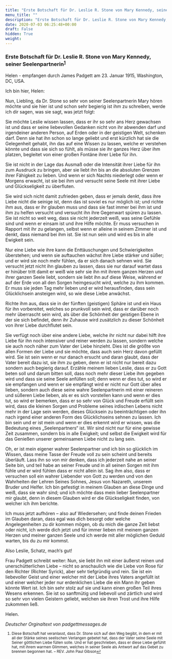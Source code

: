 ```yaml
---
title: "Erste Botschaft für Dr. Leslie R. Stone von Mary Kennedy, seiner Seelenpartnerin"
menu_title: ""
description: "Erste Botschaft für Dr. Leslie R. Stone von Mary Kennedy, seiner Seelenpartnerin"
date: 2020-07-03 06:25:48+00:00
draft: False
hidden: True
weight:
---
```

### Erste Botschaft für Dr. Leslie R. Stone von Mary Kennedy, seiner Seelenpartnerin<sup id="a1">[1](#f1)</sup>

Helen - empfangen durch James Padgett am 23. Januar 1915, Washington, DC, USA.

Ich bin hier, Helen:

Nun, Liebling, da Dr. Stone so sehr von seiner Seelenpartnerin Mary hören möchte und sie hier ist und schon sehr begierig ist ihm zu schreiben, werde ich dir sagen, was sie sagt, was jetzt folgt:

Sie möchte Leslie wissen lassen, dass er ihr so sehr ans Herz gewachsen ist und dass er seine liebevollen Gedanken nicht von ihr abwenden darf und irgendeiner anderen Person, auf Erden oder in der geistigen Welt, schenken darf. Denn sie hat ihn schon so lange geliebt und erst kürzlich hat sie die Gelegenheit gehabt, ihn das auf eine Wissen zu lassen, welche er verstehen könnte und dass sie sich so fühlt, als müsse sie ihr ganzes Herz über ihm platzen, begleitet von einer großen Fontäne ihrer Liebe für ihn.

Sie ist nicht in der Lage das Ausmaß oder die Intensität ihrer Liebe für ihn zum Ausdruck zu bringen, aber sie liebt ihn bis an die absoluten Grenzen ihrer Fähigkeit zu lieben. Und wenn er sich Nachts niederlegt oder wenn er Morgens erwacht, ist sie bei ihm und versucht seine Seele mit ihrer Liebe und Glückseligkeit zu überfluten.

Sie wird sich nicht damit zufrieden geben, dass er jemals denkt, dass ihre Liebe nicht die seinige ist, denn das ist soviel es nur möglich ist; und richte ihm aus, dass er ihr glauben muss und dass sie fast immer bei ihm ist und ihm zu helfen versucht und versucht ihn ihre Gegenwart spüren zu lassen. Sie ist nicht so weit weg, dass sie nicht jederzeit weiß, was seine Gefühle sind und wenn er einsam ist und ihre Hilfe möchte. Er muss versuchen in Rapport mit ihr zu gelangen, selbst wenn er alleine in seinem Zimmer ist und denkt, dass niemand bei ihm ist. Sie ist nun sein und wird es bis in alle Ewigkeit sein.

Nur eine Liebe wie ihre kann die Enttäuschungen und Schwierigkeiten überstehen; und wenn sie auftauchen wächst ihre Liebe stärker und süßer; und er wird sie noch mehr fühlen, da er sich danach sehnen wird. Sie versucht jetzt nicht ihn glauben zu lassen, dass sie nur darauf wartet dass er hinüber tritt damit er weiß wie sehr sie ihn mit ihrem ganzen Herzen und ihrer ganzen Seele liebt, sondern sie liebt ihn auf diese Weise, während er auf der Erde von all den Sorgen heimgesucht wird, welche zu ihm kommen. Er muss sie jeden Tag mehr lieben und er wird herausfinden, dass sein Glücklichsein ansteigen wird, so wie diese Liebe anwächst.

Richte ihm aus, dass sie in der fünften (geistigen) Sphäre ist und ein Haus für ihn vorbereitet, welches so prunkvoll sein wird, dass er darüber noch mehr überrascht sein wird, als über die Schönheit der geistigen Ebene in der sie sich befindet, denn ihr Zuhause wird zusätzlich zu dieser Schönheit von ihrer Liebe durchflutet sein.

Sie verfügt noch über eine andere Liebe, welche ihr nicht nur dabei hilft ihre Liebe für ihn noch intensiver und reiner werden zu lassen, sondern welche sie auch noch näher zum Vater der Liebe hinzieht. Dies ist die größte von allen Formen der Liebe und sie möchte, dass auch sein Herz davon gefüllt wird. Sie ist sein wenn er nur danach ersucht und daran glaubt, dass der Vater bereit dazu ist, sie ihm zu geben, denn er ist nicht nur bereit dazu sondern auch begierig darauf. Erzähle meinem lieben Leslie, dass er zu Gott beten soll und darum bitten soll, dass noch mehr dieser Liebe ihm gegeben wird und dass sie seine Seele anfüllen soll; denn wenn er dies tut, so wird er sie empfangen und wenn er sie empfängt wird er nicht nur Gott über alles lieben, sondern auch diese seine wahre Seelenpartnerin mit einer reineren und süßeren Liebe lieben, als er es sich vorstellen kann und wenn er dies tut, so wird er bemerken, dass er so sehr von Glück und Freude erfüllt sein wird, dass die kleinen Sorgen und Probleme seines irdischen Lebens nicht mehr in der Lage sein werden, dieses Glücksein zu beeinträchtigen oder ihn nach irgend einer anderen Form des Glücklichseins sehnen zu lassen. Ich bin sein und er ist mein und wenn er dies erkennt wird er wissen, was die Bedeutung eines „Seelenpartners“ ist. Wir sind nicht nur für eine gewisse Zeit zusammen, sondern bis in alle Ewigkeit; und selbst die Ewigkeit wird für das Genießen unserer gemeinsamen Liebe nicht zu lang sein.

Oh, er ist mein eigener wahrer Seelenpartner und ich bin so glücklich im Wissen, dass meine Tasse der Freude voll zu sein scheint und bereits überläuft. Lass ihn so von mir denken, dass ich jederzeit nahe an seiner Seite bin, und teil habe an seiner Freude und in all seinen Sorgen mit ihm fühle und er wird fühlen dass er nicht allein ist. Sag ihm also, dass er versuchen soll ein wahrer Liebender von Gott zu werden und von den Wahrheiten der Lehren Seines Sohnes, Jesus von Nazareth, unserem Bruder und Helfer. Ich bin gefestigt in meinem Glauben an diese Dinge und weiß, dass sie wahr sind; und ich möchte dass mein lieber Seelenpartner mir glaubt, denn in diesem Glauben wird er die Glückseligkeit finden, von welcher ich ihm berichte.

Ich muss jetzt aufhören – also auf Wiedersehen; und finde deinen Frieden im Glauben daran, dass egal was dich besorgt oder welche Angelegenheiten zu dir kommen mögen, ob du mich die ganze Zeit liebst oder nicht, ich werde dich jetzt und für immer lieben mit meinem ganzen Herzen und meiner ganzen Seele und ich werde mit aller möglichen Geduld warten, bis du zu mir kommst.

Also Leslie, Schatz, mach‘s gut!

Frau Padgett schreibt weiter: Nun, sie liebt ihn mit einer äußerst reinen und unerschütterlichen Liebe – nicht so anschaulich wie die Liebe von Rose für den Richter (Richter Syrick), aber sehr tiefgründig und rein. Sie ist ein liebevoller Geist und einer welcher mit der Liebe ihres Vaters angefüllt ist und einer welcher jeder nur erdenklichen Liebe die ein Mann ihr geben könnte Wert ist. Ich bin sehr stolz auf sie und kann einen großen Teil ihres Wesens erkennen. Sie ist so sanftmütig und liebevoll und zärtlich und wird so sehr von vielen Geistern geliebt, welchen sie ihren Trost und ihre Hilfe zukommen ließ.

Helen.

*Deutscher Orginaltext von padgettmessages.de*
<small>

1. <large id="f1"> Diese Botschaft hat veranlasst, dass Dr. Stone sich auf den Weg begibt, in dem er mit all der Stärke seines seelischen Verlangen gebetet hat, dass der Vater seine Seele mit Seiner göttlichen Liebe füllen solle. Und er hat geschrieben, dass er diese Liebe gefühlt hat, mit ihrem warmen Glimmen, welches in seiner Seele als Antwort auf das Gebet zu brennen begonnen hat. – REV. John Paul Gibson[↩](#a1)
